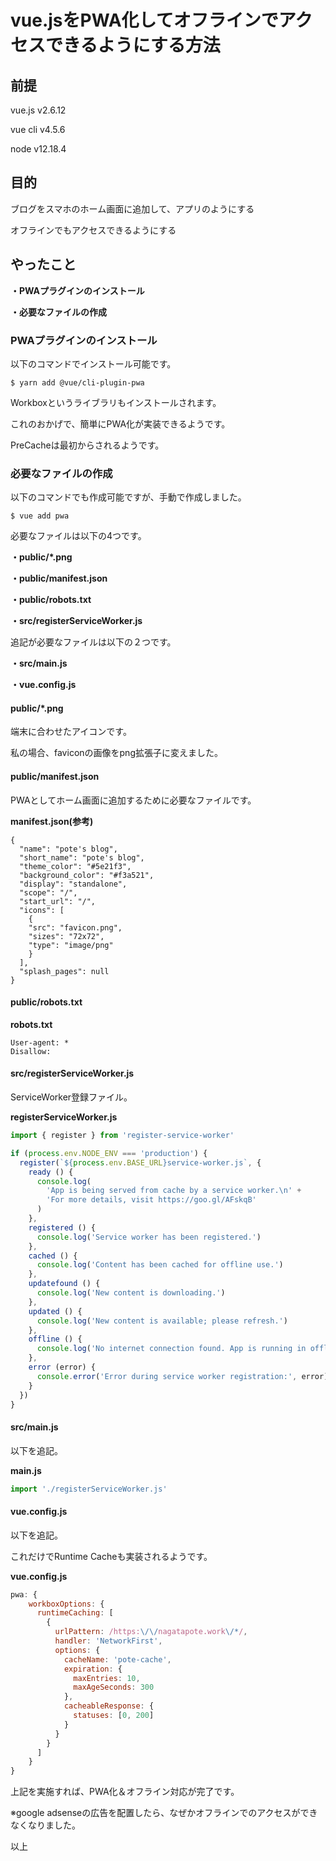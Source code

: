 # vue.jsをPWA化してオフラインでアクセスできるようにする方法

## 前提
vue.js v2.6.12

vue cli v4.5.6

node  v12.18.4

## 目的
ブログをスマホのホーム画面に追加して、アプリのようにする

オフラインでもアクセスできるようにする

## やったこと
**・PWAプラグインのインストール**

**・必要なファイルの作成**

### PWAプラグインのインストール
以下のコマンドでインストール可能です。

```
$ yarn add @vue/cli-plugin-pwa
```

Workboxというライブラリもインストールされます。

これのおかげで、簡単にPWA化が実装できるようです。

PreCacheは最初からされるようです。

### 必要なファイルの作成
以下のコマンドでも作成可能ですが、手動で作成しました。

```
$ vue add pwa
```

必要なファイルは以下の4つです。

**・public/*.png**

**・public/manifest.json**

**・public/robots.txt**

**・src/registerServiceWorker.js**

追記が必要なファイルは以下の２つです。

**・src/main.js**

**・vue.config.js**

#### public/*.png
端末に合わせたアイコンです。

私の場合、faviconの画像をpng拡張子に変えました。

#### public/manifest.json
PWAとしてホーム画面に追加するために必要なファイルです。

**manifest.json(参考)**

```
{
  "name": "pote's blog",
  "short_name": "pote's blog",
  "theme_color": "#5e21f3",
  "background_color": "#f3a521",
  "display": "standalone",
  "scope": "/",
  "start_url": "/",
  "icons": [
    {
    "src": "favicon.png",
    "sizes": "72x72",
    "type": "image/png"
    }
  ],
  "splash_pages": null
}
```

#### public/robots.txt

**robots.txt**

```
User-agent: *
Disallow:
```

#### src/registerServiceWorker.js
ServiceWorker登録ファイル。

**registerServiceWorker.js**

```javascript
import { register } from 'register-service-worker'

if (process.env.NODE_ENV === 'production') {
  register(`${process.env.BASE_URL}service-worker.js`, {
    ready () {
      console.log(
        'App is being served from cache by a service worker.\n' +
        'For more details, visit https://goo.gl/AFskqB'
      )
    },
    registered () {
      console.log('Service worker has been registered.')
    },
    cached () {
      console.log('Content has been cached for offline use.')
    },
    updatefound () {
      console.log('New content is downloading.')
    },
    updated () {
      console.log('New content is available; please refresh.')
    },
    offline () {
      console.log('No internet connection found. App is running in offline mode.')
    },
    error (error) {
      console.error('Error during service worker registration:', error)
    }
  })
}
```

#### src/main.js
以下を追記。

**main.js**

```javascript
import './registerServiceWorker.js'
```

#### vue.config.js
以下を追記。

これだけでRuntime Cacheも実装されるようです。

**vue.config.js**

```javascript
pwa: {
    workboxOptions: {
      runtimeCaching: [
        {
          urlPattern: /https:\/\/nagatapote.work\/*/,
          handler: 'NetworkFirst',
          options: {
            cacheName: 'pote-cache',
            expiration: {
              maxEntries: 10,
              maxAgeSeconds: 300
            },
            cacheableResponse: {
              statuses: [0, 200]
            }
          }
        }
      ]
    }
}
```

上記を実施すれば、PWA化＆オフライン対応が完了です。

※google adsenseの広告を配置したら、なぜかオフラインでのアクセスができなくなりました。

以上
